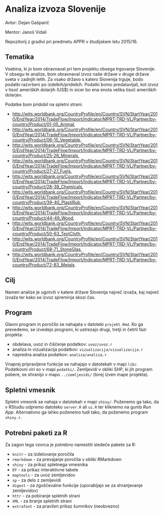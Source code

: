 # Analiza izvoza Slovenije

Avtor: Dejan Gašparič

Mentor: Janoš Vidali

Repozitorij z gradivi pri predmetu APPR v študijskem letu 2015/16.

## Tematika

Vsebina, ki jo bom obravnaval pri tem projektu obsega trgovanje Slovenije. V obsegu te analize, bom obravnaval izvoz naše države v druge države sveta v zadnjih letih. Za vsako državo s katero Slovenija trguje, bodo podatki razvršeni po izdelkih/pridelkih.
Podatki bomo predatavljali, kot izvoz v tisoč ameriških dolarjih (US$) in sicer bo ena enota velika tisoč ameriških dolarjev.

Podatke bom pridobil na spletni strani: 
- http://wits.worldbank.org/CountryProfile/en/Country/SVN/StartYear/2010/EndYear/2014/TradeFlow/Import/Indicator/MPRT-TRD-VL/Partner/by-country/Product/01-05_Animal,
- http://wits.worldbank.org/CountryProfile/en/Country/SVN/StartYear/2010/EndYear/2014/TradeFlow/Import/Indicator/MPRT-TRD-VL/Partner/by-country/Product/06-15_Vegetable,
- http://wits.worldbank.org/CountryProfile/en/Country/SVN/StartYear/2010/EndYear/2014/TradeFlow/Import/Indicator/MPRT-TRD-VL/Partner/by-country/Product/25-26_Minerals,
- http://wits.worldbank.org/CountryProfile/en/Country/SVN/StartYear/2010/EndYear/2014/TradeFlow/Import/Indicator/MPRT-TRD-VL/Partner/by-country/Product/27-27_Fuels,
- http://wits.worldbank.org/CountryProfile/en/Country/SVN/StartYear/2010/EndYear/2014/TradeFlow/Import/Indicator/MPRT-TRD-VL/Partner/by-country/Product/28-38_Chemicals,
- http://wits.worldbank.org/CountryProfile/en/Country/SVN/StartYear/2010/EndYear/2014/TradeFlow/Import/Indicator/MPRT-TRD-VL/Partner/by-country/Product/39-40_PlastiRub,
- http://wits.worldbank.org/CountryProfile/en/Country/SVN/StartYear/2010/EndYear/2014/TradeFlow/Import/Indicator/MPRT-TRD-VL/Partner/by-country/Product/44-49_Wood,
- http://wits.worldbank.org/CountryProfile/en/Country/SVN/StartYear/2010/EndYear/2014/TradeFlow/Import/Indicator/MPRT-TRD-VL/Partner/by-country/Product/50-63_TextCloth,
- http://wits.worldbank.org/CountryProfile/en/Country/SVN/StartYear/2010/EndYear/2014/TradeFlow/Import/Indicator/MPRT-TRD-VL/Partner/by-country/Product/68-71_StoneGlas,
- http://wits.worldbank.org/CountryProfile/en/Country/SVN/StartYear/2010/EndYear/2014/TradeFlow/Import/Indicator/MPRT-TRD-VL/Partner/by-country/Product/72-83_Metals.

## Cilj

Namen analize je ugotviti v katere države Slovenija največ izvaža, kaj največ izvaža ter kako se izvoz spreminja skozi čas.

## Program

Glavni program in poročilo se nahajata v datoteki `projekt.Rmd`. Ko ga prevedemo,
se izvedejo programi, ki ustrezajo drugi, tretji in četrti fazi projekta:

* obdelava, uvoz in čiščenje podatkov: `uvoz/uvoz.r`
* analiza in vizualizacija podatkov: `vizualizacija/vizualizacija.r`
* napredna analiza podatkov: `analiza/analiza.r`

Vnaprej pripravljene funkcije se nahajajo v datotekah v mapi `lib/`. Podatkovni
viri so v mapi `podatki/`. Zemljevidi v obliki SHP, ki jih program pobere, se
shranijo v mapo `../zemljevidi/` (torej izven mape projekta).

## Spletni vmesnik

Spletni vmesnik se nahaja v datotekah v mapi `shiny/`. Poženemo ga tako, da v
RStudiu odpremo datoteko `server.R` ali `ui.R` ter kliknemo na gumb *Run App*.
Alternativno ga lahko poženemo tudi tako, da poženemo program `shiny.r`.

## Potrebni paketi za R

Za zagon tega vzorca je potrebno namestiti sledeče pakete za R:

* `knitr` - za izdelovanje poročila
* `rmarkdown` - za prevajanje poročila v obliki RMarkdown
* `shiny` - za prikaz spletnega vmesnika
* `DT` - za prikaz interaktivne tabele
* `maptools` - za uvoz zemljevidov
* `sp` - za delo z zemljevidi
* `digest` - za zgoščevalne funkcije (uporabljajo se za shranjevanje zemljevidov)
* `httr` - za pobiranje spletnih strani
* `XML` - za branje spletnih strani
* `extrafont` - za pravilen prikaz šumnikov (neobvezno)

